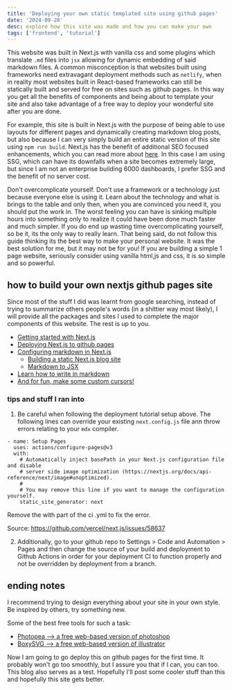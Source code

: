 ```yaml
---
title: 'Deploying your own static templated site using github pages'
date: '2024-09-28'
desc: explore how this site was made and how you can make your own
tags: ['frontend', 'tutorial']
---
```


This website was built in Next.js with vanilla css and some plugins which translate `.md` files into `jsx` allowing for dynamic embedding of said markdown files. A common misconception is that websites built using frameworks need extravagant deployment methods such as `netlify`, when in reality most websites built in React-based frameworks can still be statically built and served for free on sites such as github pages. In this way you get all the benefits of components and being about to template your site and also take advantage of a free way to deploy your wonderful site after you are done.

For example, this site is built in Next.js with the purpose of being able to use layouts for different pages and dynamically creating markdown blog posts, but also because I can very simply build an entire static version of this site using `npm run build`. Next.js has the benefit of additional SEO focused enhancements, which you can read more about [here](https://prismic.io/blog/how-does-nextjs-help-with-seo). In this case I am using SSG, which can have its downfalls when a site becomes extremely large, but since I am not an enterprise building 6000 dashboards, I prefer SSG and the benefit of no server cost.

Don't overcomplicate yourself. Don't use a framework or a technology just because everyone else is using it. Learn about the technology and what is brings to the table and only then, when you are convinced you need it, you should put the work in. The worst feeling you can have is sinking multiple hours into something only to realize it could have been done much faster and much simpler. If you do end up wasting time overcomplicating yourself, so be it, its the only way to really learn. That being said, do not follow this guide thinking its the best way to make your personal website. It was the best solution for me, but it may not be for you! If you are building a simple 1 page website, seriously consider using vanilla html,js and css, it is so simple and so powerful.

## how to build your own nextjs github pages site

Since most of the stuff I did was learnt from google searching, instead of trying to summarize others people's words (in a shittier way most likely), I will provide all the packages and sites I used to complete the major components of this website. The rest is up to you.

  * [Getting started with Next.js](https://nextjs.org/docs)
  * [Deploying Next.js to github pages](https://www.freecodecamp.org/news/how-to-deploy-next-js-app-to-github-pages/)
  * [Configuring markdown in Next.js](https://nextjs.org/docs/app/building-your-application/configuring/mdx)
    * [Building a static Next.js blog site](https://www.youtube.com/watch?v=QIIc5EYSZpw)
    * [Markdown to JSX](https://www.npmjs.com/package/markdown-to-jsx)
  * [Learn how to write in markdown](https://www.markdownguide.org/basic-syntax/)
  * [And for fun, make some custom cursors!](https://www.freecodecamp.org/news/how-to-make-a-custom-mouse-cursor-with-css-and-javascript/)

### tips and stuff I ran into

1. Be careful when following the deployment tutorial setup above. The following lines can override your existing `next.config.js` file ann throw errors relating to your `mdx` compiler.

```
- name: Setup Pages
  uses: actions/configure-pages@v3
  with:
    # Automatically inject basePath in your Next.js configuration file and disable
    # server side image optimization (https://nextjs.org/docs/api-reference/next/image#unoptimized).
    #
    # You may remove this line if you want to manage the configuration yourself.
    static_site_generator: next
```

Remove the with part of the ci .yml to fix the error.

Source: https://github.com/vercel/next.js/issues/58637

2. Additionally, go to your github repo to Settings > Code and Automation > Pages and then change the source of your build and deployment to Github Actions in order for your deployment CI to function properly and not be overridden by deployment from a branch.

## ending notes

I recommend trying to design everything about your site in your own style. Be inspired by others, try something new.

Some of the best free tools for such a task:
  * [Photopea --> a free web-based version of photoshop](https://www.photopea.com/)
  * [BoxySVG --> a free web-based version of illustrator](https://boxy-svg.com/)

Now I am going to go deploy this on github pages for the first time. It probably won't go too smoothly, but I assure you that if I can, you can too. This blog also serves as a test. Hopefully I'll post some cooler stuff than this and hopefully this site gets better.